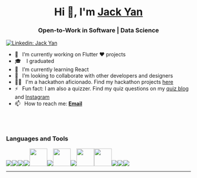 <h1 align="center"> Hi 👋, I'm <a href="https://www.linkedin.com/in/yan-jack/">Jack Yan</a></h1>
<h3 align="center">Open-to-Work in Software | Data Science </h3>

[![Linkedin: Jack Yan](https://img.shields.io/badge/-CONNECT-blue?style=for-the-badge&logo=Linkedin&link=https://www.linkedin.com/in/yan-jack/)][linkedin]


- 🔭 &ensp;I’m currently working on Flutter ❤️ projects
- :mortar_board: &ensp; I graduated 
- 🌱 &ensp;I’m currently learning React 
- 👯 &ensp;I’m looking to collaborate with other developers and designers
- 👩‍💻 &ensp;I'm a hackathon aficionado. Find my hackathon projects [here](https://devpost.com/coderjedi) 
- ⚡ &ensp;Fun fact: I am also a quizzer. Find my quiz questions on my [quiz blog](https://curiouscuriequiz.wordpress.com/category/quiz-sets/) and [Instagram](https://www.instagram.com/p/BrVMaJrBOBF/) 
- 📫 &ensp;How to reach me: [**Email**][email]

<br />
<br />

### Languages and Tools

[<img src="https://img.icons8.com/color/48/000000/python.png"/>](https://www.python.org/)[<img src="https://img.icons8.com/fluency/48/000000/jupyter.png"/>](https://jupyter.org/)[<img src="https://img.icons8.com/color/48/000000/c-plus-plus-logo.png"/>](https://isocpp.org/)[<img src="https://img.icons8.com/color/48/000000/java-coffee-cup-logo--v1.png"/>](https://www.java.com/en/)[<img src="https://iconape.com/wp-content/png_logo_vector/ocaml-logo-2.png" width=48/>](https://ocaml.org/)[<img src="https://img.icons8.com/external-becris-flat-becris/48/000000/external-r-data-science-becris-flat-becris.png"/>](https://www.r-project.org/)[<img src="https://cdn.icon-icons.com/icons2/2107/PNG/512/file_type_stata_icon_130148.png" width=48/>](https://www.stata.com/)[<img src="https://img.icons8.com/color/48/000000/visual-studio-code-2019.png"/>](https://code.visualstudio.com/)[<img src="https://upload.wikimedia.org/wikipedia/commons/thumb/9/95/TeXShop_icon.png/600px-TeXShop_icon.png" width=48/>](https://www.latex-project.org/)[<img src="https://images.ctfassets.net/nrgyaltdicpt/6qSXAo1CYEeBn5RkKLOR64/19c74bfb9a32772e353ff25c6f0070f5/ologo_square_colour_light_bg.png" width=48\>](https://www.overleaf.com/)[<img src="https://img.icons8.com/color/48/000000/html-5.png"/>](https://html.spec.whatwg.org/)[<img src="https://img.icons8.com/color/48/000000/css3.png"/>](https://www.w3.org/TR/CSS/#css)[<img src="https://img.icons8.com/color/48/000000/javascript.png"/>](https://www.javascript.com/)

---
[website]: https://akanksha1212.github.io/
[twitter]: https://twitter.com/intent/follow?original_referer=https%3A%2F%2Fgithub.com%2Fcoder_jedi&screen_name=coder_jedi
[youtube]: https://www.youtube.com/channel/UCa6cGJzXI_xCUKwM3ZaB4kw?sub_confirmation=1
[linkedin]: https://www.linkedin.com/in/yan-jack/
[github]: https://github.com/jackyan540
[instagram]: https://www.instagram.com/akankshasingh1212
[medium]: https://medium.com/@coderjedi
[email]: mailto:jackyan540@gmail.com

